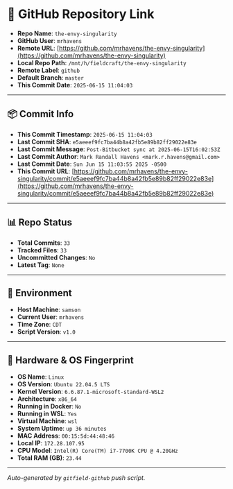 # 🔗 GitHub Repository Link

- **Repo Name**: `the-envy-singularity`
- **GitHub User**: `mrhavens`
- **Remote URL**: [https://github.com/mrhavens/the-envy-singularity](https://github.com/mrhavens/the-envy-singularity)
- **Local Repo Path**: `/mnt/h/fieldcraft/the-envy-singularity`
- **Remote Label**: `github`
- **Default Branch**: `master`
- **This Commit Date**: `2025-06-15 11:04:03`

---

## 📦 Commit Info

- **This Commit Timestamp**: `2025-06-15 11:04:03`
- **Last Commit SHA**: `e5aeeef9fc7ba44b8a42fb5e89b82ff29022e83e`
- **Last Commit Message**: `Post-Bitbucket sync at 2025-06-15T16:02:53Z`
- **Last Commit Author**: `Mark Randall Havens <mark.r.havens@gmail.com>`
- **Last Commit Date**: `Sun Jun 15 11:03:55 2025 -0500`
- **This Commit URL**: [https://github.com/mrhavens/the-envy-singularity/commit/e5aeeef9fc7ba44b8a42fb5e89b82ff29022e83e](https://github.com/mrhavens/the-envy-singularity/commit/e5aeeef9fc7ba44b8a42fb5e89b82ff29022e83e)

---

## 📊 Repo Status

- **Total Commits**: `33`
- **Tracked Files**: `33`
- **Uncommitted Changes**: `No`
- **Latest Tag**: `None`

---

## 🧭 Environment

- **Host Machine**: `samson`
- **Current User**: `mrhavens`
- **Time Zone**: `CDT`
- **Script Version**: `v1.0`

---

## 🧬 Hardware & OS Fingerprint

- **OS Name**: `Linux`
- **OS Version**: `Ubuntu 22.04.5 LTS`
- **Kernel Version**: `6.6.87.1-microsoft-standard-WSL2`
- **Architecture**: `x86_64`
- **Running in Docker**: `No`
- **Running in WSL**: `Yes`
- **Virtual Machine**: `wsl`
- **System Uptime**: `up 36 minutes`
- **MAC Address**: `00:15:5d:44:48:46`
- **Local IP**: `172.28.107.95`
- **CPU Model**: `Intel(R) Core(TM) i7-7700K CPU @ 4.20GHz`
- **Total RAM (GB)**: `23.44`

---

_Auto-generated by `gitfield-github` push script._
